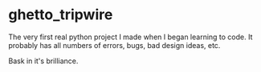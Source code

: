 # ghetto_tripwire
The very first real python project I made when I began learning to code.  It probably has all numbers of errors, bugs, bad design ideas, etc.   

Bask in it's brilliance.
